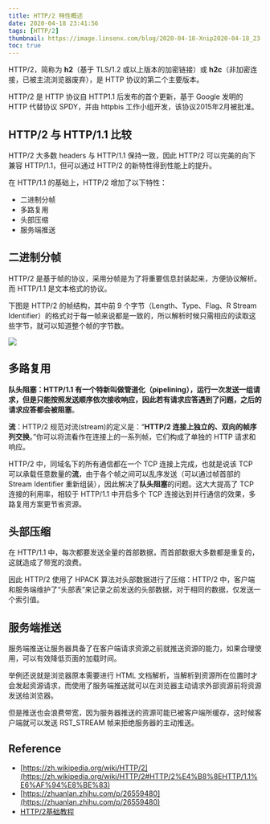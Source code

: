 ```yaml
---
title: HTTP/2 特性概述
date: 2020-04-18 23:41:56
tags: [HTTP/2]
thumbnail: https://image.linsenx.com/blog/2020-04-18-Xnip2020-04-18_23-49-38.png?imageMogr2/format/jpg/interlace/1/blur/1x0/quality/50|imageslim
toc: true
---
```


HTTP/2，简称为 **h2**（基于 TLS/1.2 或以上版本的加密链接）或 **h2c**（非加密连接，已被主流浏览器废弃），是 HTTP 协议的第二个主要版本。

HTTP/2 是 HTTP 协议自 HTTP1.1 后发布的首个更新，基于 Google 发明的 HTTP 代替协议 SPDY，并由 httpbis 工作小组开发，该协议2015年2月被批准。

<!--more-->

## HTTP/2 与 HTTP/1.1 比较

HTTP/2 大多数 headers 与 HTTP/1.1 保持一致，因此 HTTP/2 可以完美的向下兼容 HTTP/1.1，但可以通过 HTTP/2 的新特性得到性能上的提升。

在 HTTP/1.1 的基础上，HTTP/2 增加了以下特性：

- 二进制分帧
- 多路复用
- 头部压缩
- 服务端推送

## 二进制分帧

HTTP/2 是基于帧的协议，采用分帧是为了将重要信息封装起来，方便协议解析。而 HTTP/1.1 是文本格式的协议。

下图是 HTTP/2 的帧结构，其中前 9 个字节（Length、Type、Flag、R Stream Identifier）的格式对于每一帧来说都是一致的，所以解析时候只需相应的读取这些字节，就可以知道整个帧的字节数。

![](http://image.linsenx.com/blog/2020-04-18-Untitled.png)

## 多路复用

**队头阻塞：**HTTP/1.1 有一个特新叫做管道化（pipelining），运行一次发送一组请求，但是只能按照发送顺序依次接收响应，因此若有请求应答遇到了问题，之后的请求应答都会被**阻塞**。

**流**：HTTP/2 规范对流(stream)的定义是：“**HTTP/2 连接上独立的、双向的帧序列交换**。”你可以将流看作在连接上的一系列帧，它们构成了单独的 HTTP 请求和响应。

HTTP/2 中，同域名下的所有通信都在一个 TCP 连接上完成，也就是说该 TCP 可以承载任意数量的**流**，由于各个帧之间可以乱序发送（可以通过帧首部的 Stream Identifier 重新组装），因此解决了**队头阻塞**的问题。这大大提高了 TCP 连接的利用率，相较于 HTTP/1.1 中开启多个 TCP 连接达到并行通信的效果，多路复用方案更节省资源。

## 头部压缩

在 HTTP/1.1 中，每次都要发送全量的首部数据，而首部数据大多数都是重复的，这就造成了带宽的浪费。

因此 HTTP/2 使用了 HPACK 算法对头部数据进行了压缩：HTTP/2 中，客户端和服务端维护了“头部表”来记录之前发送的头部数据，对于相同的数据，仅发送一个索引值。

## 服务端推送

服务端推送让服务器具备了在客户端请求资源之前就推送资源的能力，如果合理使用，可以有效降低页面的加载时间。

举例还说就是浏览器原本需要进行 HTML 文档解析，当解析到资源所在位置时才会发起资源请求，而使用了服务端推送就可以在浏览器主动请求外部资源前将资源发送给浏览器。

但是推送也会浪费带宽，因为服务器推送的资源可能已被客户端所缓存，这时候客户端就可以发送 RST_STREAM 帧来拒绝服务器的主动推送。

## Reference

- [https://zh.wikipedia.org/wiki/HTTP/2](https://zh.wikipedia.org/wiki/HTTP/2#HTTP/2%E4%B8%8EHTTP/1.1%E6%AF%94%E8%BE%83)
- [https://zhuanlan.zhihu.com/p/26559480](https://zhuanlan.zhihu.com/p/26559480)
- [HTTP/2基础教程](https://www.ituring.com.cn/book/2020)